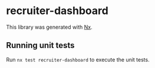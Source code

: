 # recruiter-dashboard

This library was generated with [Nx](https://nx.dev).

## Running unit tests

Run `nx test recruiter-dashboard` to execute the unit tests.
